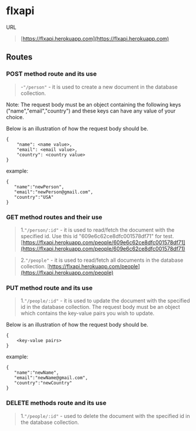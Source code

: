# flxapi

<p> URL

> [https://flxapi.herokuapp.com](https://flxapi.herokuapp.com)

## Routes

### POST method route and its use

> -`"/person"` - it is used to create a new document in the database collection.

<p>Note: The request body must be an object containing the following keys ("name","email","country") and these keys can have any value of your choice.
<p>Below is an illustration of how the request body should be.

```
{
    "name": <name value>,
    "email": <email value>,
    "country": <country value>
}
```

<p>example:

```
{
   "name":"newPerson",
   "email":"newPerson@gmail.com",
   "country":"USA"
}
```



### GET method routes and their use

> 1.`"/person/:id"` - it is used to read/fetch the document with the specified id. Use this id "609e6c62ce8dfc001578df71" for test.
[https://flxapi.herokuapp.com/people/609e6c62ce8dfc001578df71](https://flxapi.herokuapp.com/people/609e6c62ce8dfc001578df71)

> 2.`"/people"` - it is used to read/fetch all documents in the database collection.
[https://flxapi.herokuapp.com/people](https://flxapi.herokuapp.com/people)


### PUT method route and its use

> 1.`"/people/:id"` - it is used to update the document with the specified id in the database collection. The request body must be an object which contains the key-value pairs you wish to update.

<p>Below is an illustration of how the request body should be.

```
{
    <key-value pairs>
}
```

<p>example:

```
{
   "name":"newName",
   "email":"newName@gmail.com",
   "country":"newCountry"
}
```



### DELETE methods route and its use

> 1.`"/people/:id"` - used to delete the document with the specified id in the database collection.

